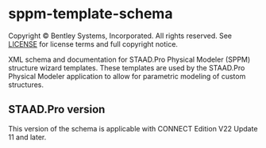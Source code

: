 # sppm-template-schema

Copyright © Bentley Systems, Incorporated. All rights reserved. See [LICENSE](LICENSE) for license terms and full copyright notice.

XML schema and documentation for STAAD.Pro Physical Modeler (SPPM) structure wizard templates. These templates are used by the STAAD.Pro Physical Modeler application to allow for parametric modeling of custom structures.

## STAAD.Pro version

This version of the schema is applicable with CONNECT Edition V22 Update 11 and later.
